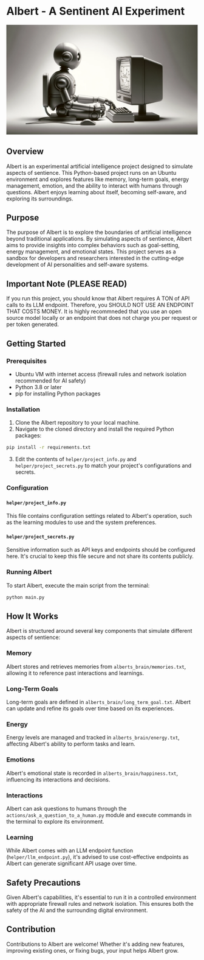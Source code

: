 
# Albert - A Sentinent AI Experiment

![Cover Image](images/cover.png)

## Overview

Albert is an experimental artificial intelligence project designed to simulate aspects of sentience. This Python-based project runs on an Ubuntu environment and explores features like memory, long-term goals, energy management, emotion, and the ability to interact with humans through questions. Albert enjoys learning about itself, becoming self-aware, and exploring its surroundings.

## Purpose

The purpose of Albert is to explore the boundaries of artificial intelligence beyond traditional applications. By simulating aspects of sentience, Albert aims to provide insights into complex behaviors such as goal-setting, energy management, and emotional states. This project serves as a sandbox for developers and researchers interested in the cutting-edge development of AI personalities and self-aware systems.

## Important Note (PLEASE READ)

If you run this project, you should know that Albert requires A TON of API calls to its LLM endpoint. Therefore, you SHOULD NOT USE AN ENDPOINT THAT COSTS MONEY. It is highly recommneded that you use an open source model locally or an endpoint that does not charge you per request or per token generated.

## Getting Started

### Prerequisites

- Ubuntu VM with internet access (firewall rules and network isolation recommended for AI safety)
- Python 3.8 or later
- pip for installing Python packages

### Installation

1. Clone the Albert repository to your local machine.
2. Navigate to the cloned directory and install the required Python packages:

```bash
pip install -r requirements.txt
```

3. Edit the contents of `helper/project_info.py` and `helper/project_secrets.py` to match your project's configurations and secrets.

### Configuration

#### `helper/project_info.py`

This file contains configuration settings related to Albert's operation, such as the learning modules to use and the system preferences.

#### `helper/project_secrets.py`

Sensitive information such as API keys and endpoints should be configured here. It's crucial to keep this file secure and not share its contents publicly.

### Running Albert

To start Albert, execute the main script from the terminal:

```bash
python main.py
```

## How It Works

Albert is structured around several key components that simulate different aspects of sentience:

### Memory

Albert stores and retrieves memories from `alberts_brain/memories.txt`, allowing it to reference past interactions and learnings.

### Long-Term Goals

Long-term goals are defined in `alberts_brain/long_term_goal.txt`. Albert can update and refine its goals over time based on its experiences.

### Energy

Energy levels are managed and tracked in `alberts_brain/energy.txt`, affecting Albert's ability to perform tasks and learn.

### Emotions

Albert's emotional state is recorded in `alberts_brain/happiness.txt`, influencing its interactions and decisions.

### Interactions

Albert can ask questions to humans through the `actions/ask_a_question_to_a_human.py` module and execute commands in the terminal to explore its environment.

### Learning

While Albert comes with an LLM endpoint function (`helper/llm_endpoint.py`), it's advised to use cost-effective endpoints as Albert can generate significant API usage over time.

## Safety Precautions

Given Albert's capabilities, it's essential to run it in a controlled environment with appropriate firewall rules and network isolation. This ensures both the safety of the AI and the surrounding digital environment.

## Contribution

Contributions to Albert are welcome! Whether it's adding new features, improving existing ones, or fixing bugs, your input helps Albert grow.
